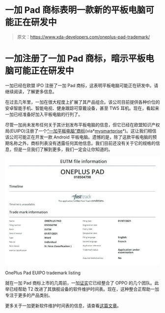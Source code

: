 # 一加 Pad 商标表明一款新的平板电脑可能正在研发中

> 原文：<https://www.xda-developers.com/oneplus-pad-trademark/>

# 一加注册了一加 Pad 商标，暗示平板电脑可能正在研发中

一加已经在欧盟 IPO 注册了一加 Pad 商标，这表明平板电脑可能正在研发中。请继续阅读，了解更多信息。

在过去几年里，一加在很大程度上扩展了其产品组合。该公司目前提供各种价位的安卓智能手机、智能电视、健身跟踪可穿戴设备，甚至 TWS 耳机。现在，看起来一加已经准备好加入平板电脑的行列了。

尽管一加尚未发布任何关于其计划发布平板电脑的信息，但它已经在欧盟知识产权局(EUIPO)注册了一个[“一加平板电脑”商标](https://www.mysmartprice.com/gear/oneplus-pad-trademark-euipo-website-oneplus-tablet/)(via*[mysmartprise](https://www.mysmartprice.com/gear/oneplus-pad-trademark-euipo-website-oneplus-tablet/)*)。这让我们相信该公司可能正在开发一款 Android 平板电脑。遗憾的是，除了这款平板电脑的预期名称之外，商标列表没有透露任何其他信息。我们目前还没有关于它的规格的信息，但是一旦我们了解到更多，我们一定会让你知道的。

 <picture>![OnePlus Pad EUIPO trademark listing](img/3df3fb5ad9c765b5f58f14c57cddada2.png)</picture> 

OnePlus Pad EUIPO trademark listing

就在一加 Pad 商标上市的几周前，一加[证实](https://www.xda-developers.com/oneplus-merges-oppo/)它已经整合了 OPPO 的几个团队。此举已经帮助 T2 改进了其旗舰设备的软件维护时间表。现在，这种整合正帮助一加专注于更多的产品类别。

更多关于一加更新软件维护时间表的信息，请查看[这篇文章](https://www.xda-developers.com/oneplus-flagships-three-major-android-upgrades-four-years-security-updates/)。